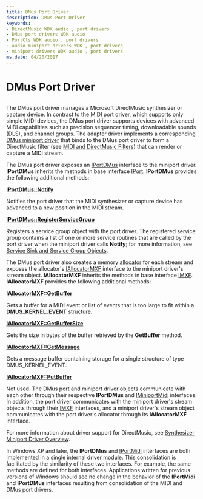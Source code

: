 ```yaml
---
title: DMus Port Driver
description: DMus Port Driver
keywords:
- DirectMusic WDK audio , port drivers
- DMus port drivers WDK audio
- PortCls WDK audio , port drivers
- audio miniport drivers WDK , port drivers
- miniport drivers WDK audio , port drivers
ms.date: 04/20/2017
---
```


# DMus Port Driver


## <span id="dmus_port_driver"></span><span id="DMUS_PORT_DRIVER"></span>


The DMus port driver manages a Microsoft DirectMusic synthesizer or capture device. In contrast to the MIDI port driver, which supports only simple MIDI devices, the DMus port driver supports devices with advanced MIDI capabilities such as precision sequencer timing, downloadable sounds (DLS), and channel groups. The adapter driver implements a corresponding [DMus miniport driver](dmus-miniport-driver.md) that binds to the DMus port driver to form a DirectMusic filter (see [MIDI and DirectMusic Filters](midi-and-directmusic-filters.md)) that can render or capture a MIDI stream.

The DMus port driver exposes an [IPortDMus](/windows-hardware/drivers/ddi/dmusicks/nn-dmusicks-iportdmus) interface to the miniport driver. **IPortDMus** inherits the methods in base interface [IPort](/windows-hardware/drivers/ddi/portcls/nn-portcls-iport). **IPortDMus** provides the following additional methods:

[**IPortDMus::Notify**](/windows-hardware/drivers/ddi/dmusicks/nf-dmusicks-iportdmus-notify)

Notifies the port driver that the MIDI synthesizer or capture device has advanced to a new position in the MIDI stream.

[**IPortDMus::RegisterServiceGroup**](/windows-hardware/drivers/ddi/dmusicks/nf-dmusicks-iportdmus-registerservicegroup)

Registers a service group object with the port driver.
The registered service group contains a list of one or more service routines that are called by the port driver when the miniport driver calls **Notify**; for more information, see [Service Sink and Service Group Objects](service-sink-and-service-group-objects.md).

The DMus port driver also creates a memory [allocator](allocator.md) for each stream and exposes the allocator's [IAllocatorMXF](/windows-hardware/drivers/ddi/dmusicks/nn-dmusicks-iallocatormxf) interface to the miniport driver's stream object. **IAllocatorMXF** inherits the methods in base interface [IMXF](/windows-hardware/drivers/ddi/dmusicks/nn-dmusicks-imxf). **IAllocatorMXF** provides the following additional methods:

[**IAllocatorMXF::GetBuffer**](/windows-hardware/drivers/ddi/dmusicks/nf-dmusicks-iallocatormxf-getbuffer)

Gets a buffer for a MIDI event or list of events that is too large to fit within a [**DMUS\_KERNEL\_EVENT**](/windows-hardware/drivers/ddi/dmusicks/ns-dmusicks-_dmus_kernel_event) structure.

[**IAllocatorMXF::GetBufferSize**](/windows-hardware/drivers/ddi/dmusicks/nf-dmusicks-iallocatormxf-getbuffersize)

Gets the size in bytes of the buffer retrieved by the **GetBuffer** method.

[**IAllocatorMXF::GetMessage**](/windows-hardware/drivers/ddi/dmusicks/nf-dmusicks-iallocatormxf-getmessage)

Gets a message buffer containing storage for a single structure of type DMUS\_KERNEL\_EVENT.

[**IAllocatorMXF::PutBuffer**](/windows-hardware/drivers/ddi/dmusicks/nf-dmusicks-iallocatormxf-putbuffer)

Not used.
The DMus port and miniport driver objects communicate with each other through their respective **IPortDMus** and [IMiniportMidi](/windows-hardware/drivers/ddi/portcls/nn-portcls-iminiportmidi) interfaces. In addition, the port driver communicates with the miniport driver's stream objects through their [IMXF](/windows-hardware/drivers/ddi/dmusicks/nn-dmusicks-imxf) interfaces, and a miniport driver's stream object communicates with the port driver's allocator through its **IAllocatorMXF** interface.

For more information about driver support for DirectMusic, see [Synthesizer Miniport Driver Overview](synthesizer-miniport-driver-overview.md).

In Windows XP and later, the **IPortDMus** and [IPortMidi](/windows-hardware/drivers/ddi/portcls/nn-portcls-iportmidi) interfaces are both implemented in a single internal driver module. This consolidation is facilitated by the similarity of these two interfaces. For example, the same methods are defined for both interfaces. Applications written for previous versions of Windows should see no change in the behavior of the **IPortMidi** and **IPortDMus** interfaces resulting from consolidation of the MIDI and DMus port drivers.

 

